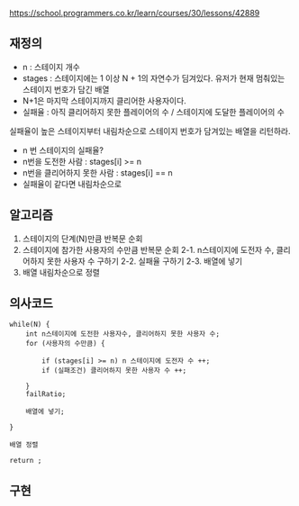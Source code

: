 https://school.programmers.co.kr/learn/courses/30/lessons/42889


## 재정의
- n : 스테이지 개수
- stages : 스테이지에는 1 이상 N + 1의 자연수가 딤겨있다. 유저가 현재 멈춰있는 스테이지 번호가 담긴 배열
- N+1은 마지막 스테이지까지 클리어한 사용자이다.
- 실패율 : 아직 클리어하지 못한 플레이어의 수 / 스테이지에 도달한 플레이어의 수


실패율이 높은 스테이지부터 내림차순으로 스테이지 번호가 담겨있는 배열을 리턴하라.

- n 번 스테이지의 실패율?
- n번을 도전한 사람 : stages[i] >= n
- n번을 클리어하지 못한 사람 : stages[i] == n
- 실패율이 같다면 내림차순으로



## 알고리즘
1. 스테이지의 단계(N)만큼 반복문 순회
2. 스테이지에 참가한 사용자의 수만큼 반복문 순회
   2-1. n스테이지에 도전자 수, 클리어하지 못한 사용자 수 구하기
   2-2. 실패율 구하기
   2-3. 배열에 넣기
3. 배열 내림차순으로 정렬


## 의사코드
```
while(N) {
    int n스테이지에 도전한 사용자수, 클리어하지 못한 사용자 수;
    for (사용자의 수만큼) {
     
        if (stages[i] >= n) n 스테이지에 도전자 수 ++;
        if (실패조건) 클리어하지 못한 사용자 수 ++;

    } 
    failRatio;

    배열에 넣기; 

}

배열 정렬

return ;
```


## 구현
